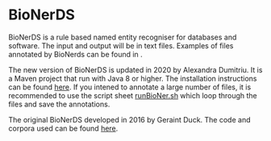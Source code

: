 # BioNerDS
BioNerDS is a rule based named entity recogniser for databases and software. The input and output will be in text files. Examples of files annotated by BioNerds can be found in []().



The new version of BioNerDS is updated in 2020 by Alexandra Dumitriu. It is a Maven project that run with Java 8 or higher. The installation instructions can be found [here](https://sourceforge.net/projects/bionerds2020/files/). If you intened to annotate a large number of files, it is recommended to use the script sheet [runBioNer.sh](runBioNer.sh) which loop through the files and save the annotations.

The original BioNerDS developed in 2016 by Geraint Duck. The code and corpora used can be found [here](https://sourceforge.net/projects/bionerds/files/).

